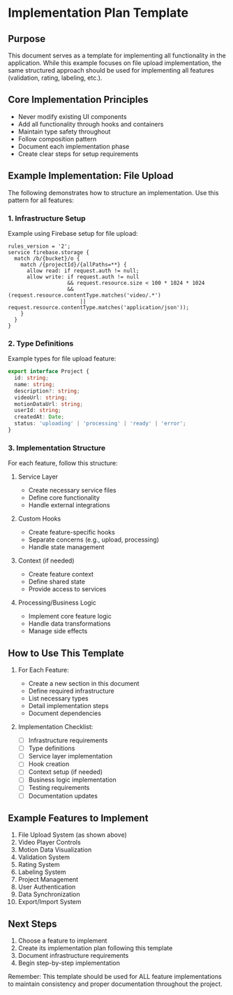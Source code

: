 # Implementation Plan Template

## Purpose
This document serves as a template for implementing all functionality in the application. While this example focuses on file upload implementation, the same structured approach should be used for implementing all features (validation, rating, labeling, etc.).

## Core Implementation Principles
- Never modify existing UI components
- Add all functionality through hooks and containers
- Maintain type safety throughout
- Follow composition pattern
- Document each implementation phase
- Create clear steps for setup requirements

## Example Implementation: File Upload
The following demonstrates how to structure an implementation. Use this pattern for all features:

### 1. Infrastructure Setup
Example using Firebase setup for file upload:
```firebase
rules_version = '2';
service firebase.storage {
  match /b/{bucket}/o {
    match /{projectId}/{allPaths=**} {
      allow read: if request.auth != null;
      allow write: if request.auth != null 
                   && request.resource.size < 100 * 1024 * 1024
                   && (request.resource.contentType.matches('video/.*') 
                       || request.resource.contentType.matches('application/json'));
    }
  }
}
```

### 2. Type Definitions
Example types for file upload feature:
```typescript
export interface Project {
  id: string;
  name: string;
  description?: string;
  videoUrl: string;
  motionDataUrl: string;
  userId: string;
  createdAt: Date;
  status: 'uploading' | 'processing' | 'ready' | 'error';
}
```

### 3. Implementation Structure
For each feature, follow this structure:

1. Service Layer
   - Create necessary service files
   - Define core functionality
   - Handle external integrations

2. Custom Hooks
   - Create feature-specific hooks
   - Separate concerns (e.g., upload, processing)
   - Handle state management

3. Context (if needed)
   - Create feature context
   - Define shared state
   - Provide access to services

4. Processing/Business Logic
   - Implement core feature logic
   - Handle data transformations
   - Manage side effects

## How to Use This Template

1. For Each Feature:
   - Create a new section in this document
   - Define required infrastructure
   - List necessary types
   - Detail implementation steps
   - Document dependencies

2. Implementation Checklist:
   - [ ] Infrastructure requirements
   - [ ] Type definitions
   - [ ] Service layer implementation
   - [ ] Hook creation
   - [ ] Context setup (if needed)
   - [ ] Business logic implementation
   - [ ] Testing requirements
   - [ ] Documentation updates

## Example Features to Implement
1. File Upload System (as shown above)
2. Video Player Controls
3. Motion Data Visualization
4. Validation System
5. Rating System
6. Labeling System
7. Project Management
8. User Authentication
9. Data Synchronization
10. Export/Import System

## Next Steps
1. Choose a feature to implement
2. Create its implementation plan following this template
3. Document infrastructure requirements
4. Begin step-by-step implementation

Remember: This template should be used for ALL feature implementations to maintain consistency and proper documentation throughout the project.